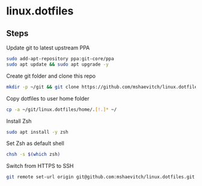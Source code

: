 
# linux.dotfiles

## Steps

Update git to latest upstream PPA

```bash
sudo add-apt-repository ppa:git-core/ppa
sudo apt update && sudo apt upgrade -y
```

Create git folder and clone this repo

```bash
mkdir -p ~/git && git clone https://github.com/mshaevitch/linux.dotfiles.git ~/git/linux.dotfiles
```

Copy dotfiles to user home folder

```bash
cp -a ~/git/linux.dotfiles/home/.[!.]* ~/
```

Install Zsh

```bash
sudo apt install -y zsh
```

Set Zsh as default shell

```bash
chsh -s $(which zsh)
```

Switch from HTTPS to SSH

```bash
git remote set-url origin git@github.com:mshaevitch/linux.dotfiles.git
```
